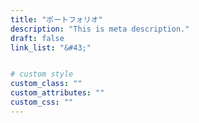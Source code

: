```yaml
---
title: "ポートフォリオ"
description: "This is meta description."
draft: false
link_list: "&#43;"


# custom style
custom_class: ""
custom_attributes: ""
custom_css: ""
---
```

